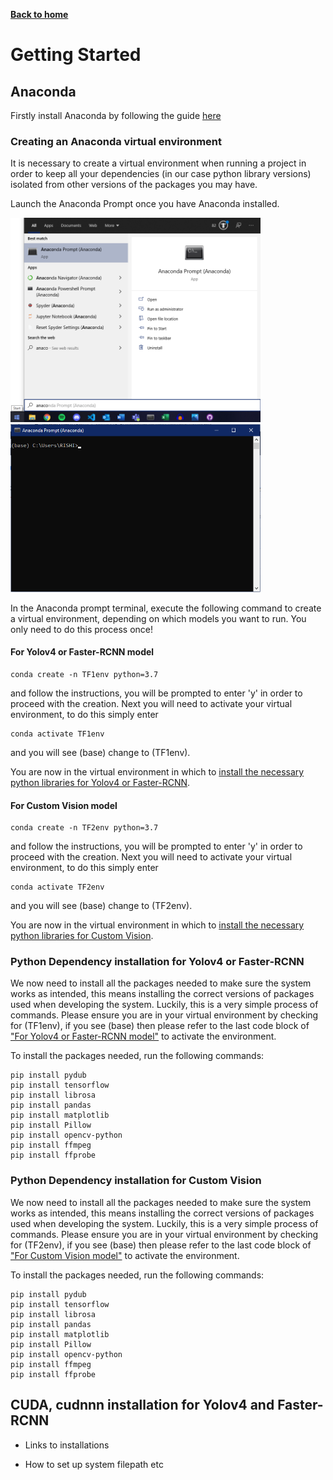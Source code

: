 [__Back to home__](index.md)

# Getting Started

## Anaconda

Firstly install Anaconda by following the guide [here](https://docs.anaconda.com/anaconda/install/)

### Creating an Anaconda virtual environment

It is necessary to create a virtual environment when running a project in order to keep all your dependencies (in our case python library versions) isolated from other versions of the packages you may have.

Launch the Anaconda Prompt once you have Anaconda installed.
<p float="left">
  <img src="assets/startmenu.png" alt="Start Menu" width="400"/>
  <img src="assets/prompt.png" alt="Prompt" width="400"/>
</p>

In the Anaconda prompt terminal, execute the following command to create a virtual environment, depending on which models you want to run. You only need to do this process once!
#### For Yolov4 or Faster-RCNN model
```
conda create -n TF1env python=3.7
```
and follow the instructions, you will be prompted to enter 'y' in order to proceed with the creation. Next you will need to activate your virtual environment, to do this simply enter
```
conda activate TF1env
```
and you will see (base) change to (TF1env). 

You are now in the virtual environment in which to [install the necessary python libraries for Yolov4 or Faster-RCNN](#Python-Dependency-installation-for-Yolov4-or-Faster-RCNN).
#### For Custom Vision model
```
conda create -n TF2env python=3.7
```
and follow the instructions, you will be prompted to enter 'y' in order to proceed with the creation. Next you will need to activate your virtual environment, to do this simply enter
```
conda activate TF2env
```
and you will see (base) change to (TF2env). 

You are now in the virtual environment in which to [install the necessary python libraries for Custom Vision](#Python-Dependency-installation-for-Yolov4-or-Faster-RCNN).


### Python Dependency installation for Yolov4 or Faster-RCNN

We now need to install all the packages needed to make sure the system works as intended, this means installing the correct versions of packages used when developing the system. Luckily, this is a very simple process of commands. Please ensure you are in your virtual environment by checking for (TF1env), if you see (base) then please refer to the last code block of ["For Yolov4 or Faster-RCNN model"](#For-Yolov4-or-Faster-RCNN-model) to activate the environment.

To install the packages needed, run the following commands:
```
pip install pydub
pip install tensorflow
pip install librosa
pip install pandas 
pip install matplotlib
pip install Pillow
pip install opencv-python
pip install ffmpeg
pip install ffprobe
```
### Python Dependency installation for Custom Vision

We now need to install all the packages needed to make sure the system works as intended, this means installing the correct versions of packages used when developing the system. Luckily, this is a very simple process of commands. Please ensure you are in your virtual environment by checking for (TF2env), if you see (base) then please refer to the last code block of ["For Custom Vision model"](#For-Custom-Vision-model) to activate the environment.

To install the packages needed, run the following commands:
```
pip install pydub
pip install tensorflow
pip install librosa
pip install pandas 
pip install matplotlib
pip install Pillow
pip install opencv-python
pip install ffmpeg
pip install ffprobe
```
## CUDA, cudnnn installation for Yolov4 and Faster-RCNN
- Links to installations

- How to set up system filepath etc
